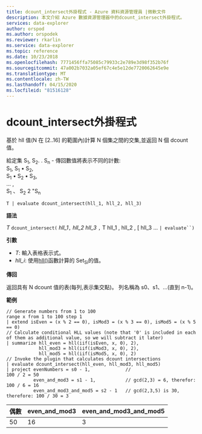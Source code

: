 ```yaml
---
title: dcount_intersect外掛程式 - Azure 資料資源管理員 |微軟文件
description: 本文介紹 Azure 數據資源管理器中的dcount_intersect外掛程式。
services: data-explorer
author: orspod
ms.author: orspodek
ms.reviewer: rkarlin
ms.service: data-explorer
ms.topic: reference
ms.date: 10/23/2018
ms.openlocfilehash: 7771456ffa75085c79933c2e789e3d98f352b76f
ms.sourcegitcommit: 47a002b7032a05ef67c4e5e12de7720062645e9e
ms.translationtype: MT
ms.contentlocale: zh-TW
ms.lasthandoff: 04/15/2020
ms.locfileid: "81516128"
---
```

# <a name="dcount_intersect-plugin"></a>dcount_intersect外掛程式

基於 hll 值(N 在 [2..16] 的範圍內)計算 N 個集之間的交集,並返回 N 個 dcount 值。

給定集 S<sub>1</sub>, S<sub>2</sub>. . S<sub>n</sub> - 傳回數值將表示不同的計數:  
S<sub>1</sub>, S<sub>1</sub> • S<sub>2</sub>,  
S<sub>1</sub> • S<sub>2</sub> • S<sub>3</sub>,  
... ,  
S<sub>1</sub> 、 S<sub>2</sub> 2 "S<sub>n</sub>

    T | evaluate dcount_intersect(hll_1, hll_2, hll_3)

**語法**

*T* `dcount_intersect(` *hll_1*`,` *hll_2* *hll_3* `,` T hll_1 , hll_2 , [ hll_3 ... `| evaluate``)`

**引數**

* *T*: 輸入表格表示式。
* *hll_i*: 使用[hll()](./hll-aggfunction.md)函數計算的 Set<sub>Si</sub>的值。

**傳回**

返回具有 N dcount 值的表(每列,表示集交點)。
列名稱為 s0、s1、...(直到 n-1)。

**範例**

```kusto
// Generate numbers from 1 to 100
range x from 1 to 100 step 1
| extend isEven = (x % 2 == 0), isMod3 = (x % 3 == 0), isMod5 = (x % 5 == 0)
// Calculate conditional HLL values (note that '0' is included in each of them as additional value, so we will subtract it later)
| summarize hll_even = hll(iif(isEven, x, 0), 2),
            hll_mod3 = hll(iif(isMod3, x, 0), 2),
            hll_mod5 = hll(iif(isMod5, x, 0), 2) 
// Invoke the plugin that calculates dcount intersections         
| evaluate dcount_intersect(hll_even, hll_mod3, hll_mod5)
| project evenNumbers = s0 - 1,             //                             100 / 2 = 50
          even_and_mod3 = s1 - 1,           // gcd(2,3) = 6, therefor:     100 / 6 = 16
          even_and_mod3_and_mod5 = s2 - 1   // gcd(2,3,5) is 30, therefore: 100 / 30 = 3 
```

|偶數|even_and_mod3|even_and_mod3_and_mod5|
|---|---|---|
|50|16|3|